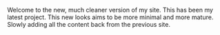 Welcome to the new, much cleaner version of my site. This has been my latest project. This new looks aims to be more minimal and more mature. Slowly adding all the content back from the previous site.
